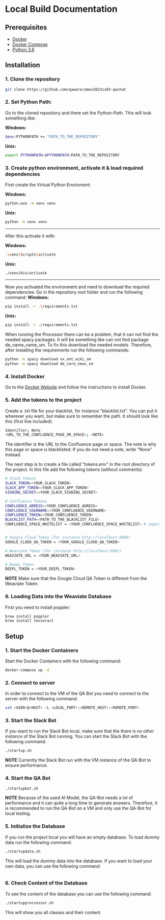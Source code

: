 # Local Build Documentation

## Prerequisites

- [Docker](https://docs.docker.com/get-docker/)
- [Docker Compose](https://docs.docker.com/compose/install/)
- [Python 3.8](https://www.python.org/downloads/release/python-380/)

## Installation

### 1. Clone the repository

```` bash
git clone https://github.com/qaware/amos2023ss03-qachat
````

### 2. Set Python Path:

Go to the cloned repository and there set the Python-Path. This will look something like:

**Windows:**

```` bash
$env:PYTHONPATH += "PATH_TO_THE_REPOSITORY"
````

**Unix:**

```` bash
export PYTHONPATH=$PYTHONPATH:PATH_TO_THE_REPOSITORY
````

### 3. Create python environment, activate it & load required dependencies

First create the Virtual Python Enviroment:

**Windows:**

```` bash
python.exe -m venv venv
````

**Unix:**

```` bash
python -m venv venv
````

***
After this activate it with:

**Windows:**

```` bash
.\venv\Scripts\activate
````

**Unix:**

```` bash
./venv/bin/activate
````

***
Now you activated the environment and need to download the required dependencies:
Go in the repository root folder and run the following command:
**Windows:**

```` bash
pip install -r .\requirements.txt
````

**Unix:**

```` bash
pip install -r ./requirements.txt
````

When running the Processor there can be a problem, that it can not find the needed spacy packages. It will be
something like can not find package de_name_name_sm. To fix this download the needed models. Therefore, after installing
the requirements run the following commands:

```` bash
python -m spacy download xx_ent_wiki_sm
python -m spacy download de_core_news_sm
````

### 4. Install Docker

Go to the [Docker Website](https://docs.docker.com/engine/install/) and follow the instructions to install Docker.

### 5. Add the tokens to the project

Create a .txt file for your blacklist, for instance "blacklist.txt". You can put it wherever you want, but make sure to remember the path. It should look like this (first line included): 

    
```` bash
Identifier; Note
<URL_TO_THE_CONFLUENCE_PAGE_OR_SPACE>; <NOTE>
````
The identifier is the URL to the Confluence page or space. The note is why this page or space is blacklisted. If you do not need a note, write "None" instead.

The next step is to create a file called "tokens.env" in the root directory of the project. In this file add the following tokens (without comments):

```` bash
# Slack Tokens
SLACK_TOKEN=<YOUR_SLACK_TOKEN>
SLACK_APP_TOKEN=<YOUR_SLACK_APP_TOKEN>
SIGNING_SECRET=<YOUR_SLACK_SIGNING_SECRET>

# Confluence Tokens
CONFLUENCE_ADRESS=<YOUR_CONFLUENCE_ADRESS>
CONFLUENCE_USERNAME=<YOUR_CONFLUENCE_USERNAME>
CONFLUENCE_TOKEN=<YOUR_CONFLUENCE_TOKEN>
BLACKLIST_PATH=<PATH_TO_THE_BLACKLIST_FILE>
CONFLUENCE_SPACE_WHITELIST = <YOUR_CONFLUENCE_SPACE_WHITELIST> # seperated by "," (for instance "space1,space2,space3")


# Google Cloud Token (for instance http://localhost:8080)
GOOGLE_CLOUD_QA_TOKEN = <YOUR_GOOGLE_CLOUD_QA_TOKEN>

# Weaviate Token (for instance http://localhost:8081)
WEAVIATE_URL = <YOUR_WEAVIATE_URL>

# DeepL Token
DEEPL_TOKEN = <YOUR_DEEPL_TOKEN>
````
<!-- TODO: Whitelist and Blacklist -->
**NOTE**
Make sure that the Google Cloud QA Token is different from the Weaviate Token.
<!-- TODO: Add the tokens to the project -->
<!-- TODO: Maybe there'll be different token files -> add to documentation --> 

### 6. Loading Data into the Weaviate Database 
First you need to install poppler: 
```bash
brew install poppler
brew install tesseract
```

## Setup

### 1. Start the Docker Containers

Start the Docker Containers with the following command:

```` bash
docker-compose up -d
````

### 2. Connect to server

In order to connect to the VM of the QA Bot you need to connect to the server with the following command:

```` bash
ssh <USER>@<HOST> -L <LOCAL_PORT>:<REMOTE_HOST>:<REMOTE_PORT>
````

### 3. Start the Slack Bot

If you want to run the Slack Bot local, make sure that the there is _no other instance_ of the Slack Bot running.
You can start the Slack Bot with the following command:

```` bash
./startup.sh
````

**NOTE**
Currently the Slack Bot run with the VM instance of the QA-Bot to ensure performance. <!-- TODO: Add possibility to run
the Slack-Bot local (without VM) -->

### 4. Start the QA Bot

 <!--- TODO: Add guide how to increase performance on MacBook ---> 

````bash 
./startupbot.sh
````

**NOTE**
Because of the used AI Model, the QA-Bot needs a lot of performance and it can quite a long time to generate answers.
Therefore, it is
recommended to run the QA-Bot on a VM and only use the QA-Bot for local testing.

### 5. Initialize the Database

If you run the project local you will have an empty database. To load dummy data run the following command:

````bash
./startupdata.sh
````

This will load the dummy data into the database.
If you want to load your own data, you can use the following command:

````bash
````

<!-- TODO: Add guide how to load own data into the database; currently have to go into the startupdata.sh file and delete "DUMMY" -->

### 6. Check Content of the Database

To see the content of the database you can use the following command:

````bash
./startupproccessor.sh
````

This will show you all classes and their content. 